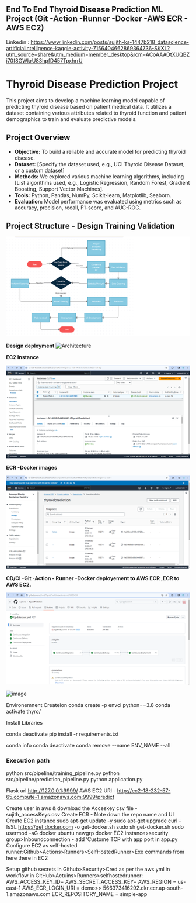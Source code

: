 ## End To End Thyroid Disease Prediction ML Project (Git -Action -Runner -Docker -AWS ECR - AWS EC2)
Linkedin : https://www.linkedin.com/posts/sujith-ks-1447b218_datascience-artificialintelligence-kaggle-activity-7156404662869364736-SKXL?utm_source=share&utm_medium=member_desktop&rcm=ACoAAAOtXUQBZi70f8GWkrU83hpfD457TpxhrrU

# Thyroid Disease Prediction Project

This project aims to develop a machine learning model capable of predicting thyroid disease based on patient medical data. It utilizes a dataset containing various attributes related to thyroid function and patient demographics to train and evaluate predictive models.

## Project Overview

* **Objective:** To build a reliable and accurate model for predicting thyroid disease.
* **Dataset:** [Specify the dataset used, e.g., UCI Thyroid Disease Dataset, or a custom dataset]
* **Methods:** We explored various machine learning algorithms, including [List algorithms used, e.g., Logistic Regression, Random Forest, Gradient Boosting, Support Vector Machines].
* **Tools:** Python, Pandas, NumPy, Scikit-learn, Matplotlib, Seaborn.
* **Evaluation:** Model performance was evaluated using metrics such as accuracy, precision, recall, F1-score, and AUC-ROC.

## Project Structure - Design Training Validation

![TRaining Validation](https://github.com/sujithrnd/ThyroidPrediction/blob/main/trainingValidation.png)

**Design deployment**
![Architecture](https://github.com/sujithrnd/ThyroidPrediction/assets/16643681/e7911203-82ab-436e-944d-78ce1b92b5e5)



**EC2 Instance**

![EC2 instance](https://github.com/sujithrnd/ThyroidPrediction/blob/main/EC2.png)

**ECR -Docker images**

![ECR  instance](https://github.com/sujithrnd/ThyroidPrediction/blob/main/ECR.png)

**CD/CI -Git -Action - Runner -Docker deployement to AWS ECR ,ECR to AWS EC2.**

![CD/CI Docker -ECr- EC2](https://github.com/sujithrnd/ThyroidPrediction/blob/main/Git_Action_Ecr_Docker_EC2_deployment.png)

![image](https://github.com/user-attachments/assets/941da9ed-7ebf-439f-8259-df4703980bf5)





Environemnent Createion
conda create -p envci python==3.8
conda activate thyro/

Install Libraries

conda deactivate
pip install -r requirements.txt

conda info
conda deactivate
conda remove --name ENV_NAME --all

### Execution path
python src/pipeline/training_pipeline.py
python src/pipeline/prediction_pipeline.py
python application.py

Flask url http://127.0.0.1:9999/
AWS EC2 URl - http://ec2-18-232-57-65.compute-1.amazonaws.com:9999/predict

Create user in aws & download the  Acceskey csv file - sujith_accessKeys.csv
Create ECR - Note down the  repo name and  UI
Create EC2 instance
sudo apt-get update -y
sudo apt-get upgrade
curl -fsSL https://get.docker.com -o get-docker.sh
sudo sh get-docker.sh
sudo usermod -aG docker ubuntu
newgrp docker
EC2 instance>security group>Inboundconnection - add ‘Custome TCP with app port in app.py
Configure EC2 as self-hosted runner:Github>Actions>Runners>SelfHostedRunner>Exe commands from here  there in EC2


Setup github secrets in Github>Security>Cred as per the aws.yml in workflow in GitHub>Actuins>Runners>selfhostedrunner:
AWS_ACCESS_KEY_ID=
AWS_SECRET_ACCESS_KEY=
AWS_REGION = us-east-1
AWS_ECR_LOGIN_URI = demo>> 566373416292.dkr.ecr.ap-south-1.amazonaws.com
ECR_REPOSITORY_NAME = simple-app





